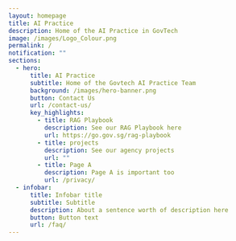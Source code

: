 ```yaml
---
layout: homepage
title: AI Practice
description: Home of the AI Practice in GovTech
image: /images/Logo_Colour.png
permalink: /
notification: ""
sections:
  - hero:
      title: AI Practice
      subtitle: Home of the Govtech AI Practice Team
      background: /images/hero-banner.png
      button: Contact Us
      url: /contact-us/
      key_highlights:
        - title: RAG Playbook
          description: See our RAG Playbook here
          url: https://go.gov.sg/rag-playbook
        - title: projects
          description: See our agency projects
          url: ""
        - title: Page A
          description: Page A is important too
          url: /privacy/
  - infobar:
      title: Infobar title
      subtitle: Subtitle
      description: About a sentence worth of description here
      button: Button text
      url: /faq/
---
```

